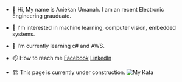 - 👋 Hi, My name is Aniekan Umanah. I am an recent Electronic Engineering grauduate. 
- 👀 I'm interested in machine learning, computer vision, embedded systems.
- 🌱 I’m currently learning c# and AWS.

- 📫 How to reach me [Facebook](https://www.facebook.com/Aniekanjr) [LinkedIn](https://www.linkedin.com/in/aniekan-umanah-0421ab197/)
- 🏗 This page is currently under construction.
![My Kata](https://www.codewars.com/users/aniekanBane/badges/micro)

<!---
aniekanBane/aniekanBane is a ✨ special ✨ repository because its `README.md` (this file) appears on your GitHub profile.
You can click the Preview link to take a look at your changes.
--->
